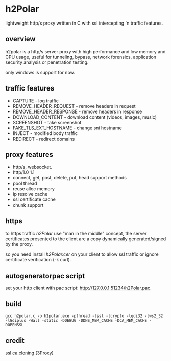 # h2Polar
lightweight http/s proxy written in C with ssl intercepting 'n traffic features.

## overview

h2polar is a http/s server proxy with high performance and low memory and CPU usage, useful for tunneling, bypass, network forensics, application security analysis or penetration testing.

only windows is support for now.

## traffic features
* CAPTURE - log traffic
* REMOVE_HEADER_REQUEST - remove headers in request
* REMOVE_HEADER_RESPONSE - remove headers in response
* DOWNLOAD_CONTENT - download content (videos, images, music)
* SCREENSHOT - take screenshot
* FAKE_TLS_EXT_HOSTNAME - change sni hostname
* INJECT - modified body traffic
* REDIRECT - redirect domains

## proxy features
* http/s, websocket.
* http/1.0 1.1
* connect, get, post, delete, put, head support methods
* pool thread
* reuse alloc memory
* ip resolve cache
* ssl certificate cache
* chunk support

## https
to https traffic _h2Polar_ use  "man in the middle" concept, the server certificates presented to the client are a copy dynamically generated/signed by the proxy.

so you need install _h2Polar.cer_ on your client to allow ssl traffic or ignore certificate verification (-k curl).

## autogeneratorpac script
set your http client with pac script: http://127.0.0.1:51234/h2Polar.pac.

## build
    gcc h2polar.c -o h2polar.exe -pthread -lssl -lcrypto -lgdi32 -lws2_32 -lGdiplus -Wall -static -DDEBUG -DDNS_MEM_CACHE -DCA_MEM_CACHE -DOPENSSL
    
## credit
[ssl ca cloning (3Proxy)](https://github.com/3proxy/3proxy/tree/master/src/plugins/SSLPlugin)
